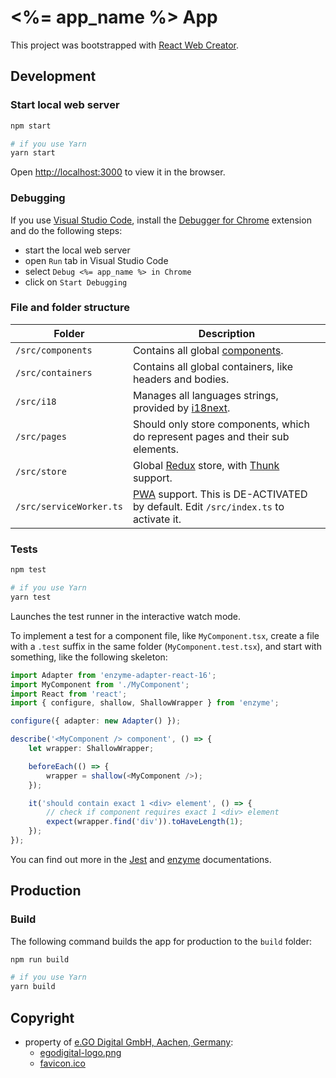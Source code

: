 # <%= app_name %> App

This project was bootstrapped with [React Web Creator](https://github.com/egodigital/create-react-app).

## Development

### Start local web server

```bash
npm start

# if you use Yarn
yarn start
```

Open [http://localhost:3000](http://localhost:3000) to view it in the browser.

### Debugging

If you use [Visual Studio Code](https://code.visualstudio.com/), install the [Debugger for Chrome](https://marketplace.visualstudio.com/items?itemName=msjsdiag.debugger-for-chrome) extension and do the following steps:

* start the local web server
* open `Run` tab in Visual Studio Code
* select `Debug <%= app_name %> in Chrome`
* click on `Start Debugging`

### File and folder structure

| Folder | Description |
|--------|-------------|
| `/src/components` | Contains all global [components](https://reactjs.org/docs/components-and-props.html). |
| `/src/containers` | Contains all global containers, like headers and bodies. |
| `/src/i18` | Manages all languages strings, provided by [i18next](https://react.i18next.com/). |
| `/src/pages` | Should only store components, which do represent pages and their sub elements. |
| `/src/store` | Global [Redux](https://redux.js.org/basics/usage-with-react) store, with [Thunk](https://github.com/reduxjs/redux-thunk) support. |
| `/src/serviceWorker.ts` | [PWA](https://en.wikipedia.org/wiki/Progressive_web_application) support. This is DE-ACTIVATED by default. Edit `/src/index.ts` to activate it. |

### Tests

```bash
npm test

# if you use Yarn
yarn test
```

Launches the test runner in the interactive watch mode.

To implement a test for a component file, like `MyComponent.tsx`, create a file with a `.test` suffix in the same folder (`MyComponent.test.tsx`), and start with something, like the following skeleton:

```typescript
import Adapter from 'enzyme-adapter-react-16';
import MyComponent from './MyComponent';
import React from 'react';
import { configure, shallow, ShallowWrapper } from 'enzyme';

configure({ adapter: new Adapter() });

describe('<MyComponent /> component', () => {
    let wrapper: ShallowWrapper;

    beforeEach(() => {
        wrapper = shallow(<MyComponent />);
    });

    it('should contain exact 1 <div> element', () => {
        // check if component requires exact 1 <div> element
        expect(wrapper.find('div')).toHaveLength(1);
    });
});
```

You can find out more in the [Jest](https://jestjs.io/docs/en/getting-started) and [enzyme](https://enzymejs.github.io/enzyme/docs/installation/react-16.html) documentations.

## Production

### Build

The following command builds the app for production to the `build` folder:

```bash
npm run build

# if you use Yarn
yarn build
```

## Copyright

* property of [e.GO Digital GmbH, Aachen, Germany](https://e-go-digital.com):
  * [egodigital-logo.png](./src/assets/egodigital-logo.png)
  * [favicon.ico](./public/favicon.ico)
